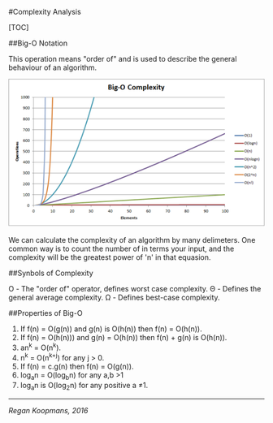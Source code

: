 #Complexity Analysis

[TOC]

##Big-O Notation

This operation means "order of" and is used to describe the general behaviour of an algorithm.

![](complexity.png)

We can calculate the complexity of an algorithm by many delimeters. One common way is to count the number of in terms your input, and the complexity will be the greatest power of 'n' in that equasion.

##Synbols of Complexity

&Omicron; - The "order of" operator, defines worst case complexity.
&Theta; - Defines the general average complexity.
&Omega; - Defines best-case complexity.

##Properties of Big-O

1. If f(n) = O(g(n)) and g(n) is O(h(n)) then f(n) = O(h(n)).
2. If f(n) = O(h(n))) and g(n) = O(h(n)) then f(n) + g(n) is O(h(n)).
3. an<sup>k</sup> = O(n<sup>k</sup>).
4. n<sup>k</sup> = O(n<sup>k+j</sup>) for any j > 0.
5. If f(n) = c.g(n) then f(n) = O(g(n)).
6. log<sub>a</sub>n = O(log<sub>b</sub>n) for any a,b >1
7. log<sub>a</sub>n is O(log<sub>2</sub>n) for any positive a &ne;1.

---

_Regan Koopmans, 2016_